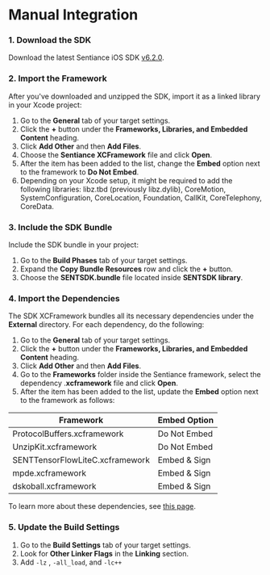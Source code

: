 # Manual Integration

### 1. Download the SDK

Download the latest Sentiance iOS SDK [v6.2.0](https://sentiance-u1-sdk-downloads.s3-eu-west-1.amazonaws.com/ios/frameworks/SENTSDK/6.1.3/SENTSDK-6.2.0.xcframework.zip).

### 2. Import the Framework <a href="#manual-integration-step-2" id="manual-integration-step-2"></a>

After you've downloaded and unzipped the SDK, import it as a linked library in your Xcode project:

1. Go to the **General** tab of your target settings.
2. Click the **+** button under the **Frameworks, Libraries, and Embedded Content** heading.
3. Click **Add Other** and then **Add Files**.
4. Choose the **Sentiance XCFramework** file and click **Open**.
5. After the item has been added to the list, change the **Embed** option next to the framework to **Do Not Embed**.
6. Depending on your Xcode setup, it might be required to add the following libraries: libz.tbd (previously libz.dylib), CoreMotion, SystemConfiguration, CoreLocation, Foundation, CallKit, CoreTelephony, CoreData.

### 3. Include the SDK Bundle <a href="#manual-integration-step-3" id="manual-integration-step-3"></a>

Include the SDK bundle in your project:

1. Go to the **Build Phases** tab of your target settings.
2. Expand the **Copy Bundle Resources** row and click the **+** button.
3. Choose the **SENTSDK.bundle** file located inside **SENTSDK library**.

### **4. Import the Dependencies**

The SDK XCFramework bundles all its necessary dependencies under the **External** directory. For each dependency, do the following:

1. Go to the **General** tab of your target settings.
2. Click the **+** button under the **Frameworks, Libraries, and Embedded Content** heading.
3. Click **Add Other** and then **Add Files**.
4. Go to the **Frameworks** folder inside the Sentiance framework, select the dependency .**xcframework** file and click **Open**.
5. After the item has been added to the list, update the **Embed** option next to the framework as follows:

| Framework                       | Embed Option |
| ------------------------------- | ------------ |
| ProtocolBuffers.xcframework     | Do Not Embed |
| UnzipKit.xcframework            | Do Not Embed |
| SENTTensorFlowLiteC.xcframework | Embed & Sign |
| mpde.xcframework                | Embed & Sign |
| dskoball.xcframework            | Embed & Sign |

To learn more about these dependencies, see [this page](../../../appendix/ios/dependencies.md).

### 5. Update the Build Settings

1. Go to the **Build Settings** tab of your target settings.
2. Look for **Other Linker Flags** in the **Linking** section.
3. Add `-lz` , `-all_load`, and `-lc++`
